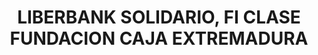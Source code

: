 ---
layout: fund
title: LIBERBANK SOLIDARIO, FI CLASE FUNDACION CAJA EXTREMADURA
isin: ES0115382014
---